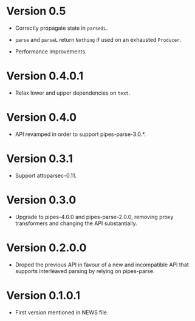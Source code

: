 # Version 0.5

* Correctly propagate state in `parsedL`.

* `parse` and `parseL` return `Nothing` if used on an exhausted
  `Producer`.

* Performance improvements.


# Version 0.4.0.1

* Relax lower and upper dependencies on `text`.


# Version 0.4.0

* API revamped in order to support pipes-parse-3.0.*.


# Version 0.3.1

* Support attoparsec-0.11.


# Version 0.3.0

* Upgrade to pipes-4.0.0 and pipes-parse-2.0.0, removing proxy
  transformers and changing the API substantially.


# Version 0.2.0.0

* Droped the previous API in favour of a new and incompatible API
  that supports interleaved parsing by relying on pipes-parse.


# Version 0.1.0.1

* First version mentioned in NEWS file.
